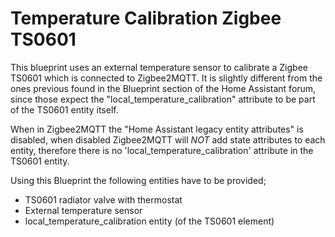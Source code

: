 # Temperature Calibration Zigbee TS0601

This blueprint uses an external temperature sensor to calibrate a Zigbee TS0601 which is connected to Zigbee2MQTT. It is slightly different from the ones previous found in the Blueprint section of the Home Assistant forum, since those expect the "local_temperature_calibration" attribute to be part of the TS0601 entity itself.

When in Zigbee2MQTT the "Home Assistant legacy entity attributes" is disabled, when disabled Zigbee2MQTT will _NOT_ add state attributes to each entity, therefore there is no 'local_temperature_calibration' attribute in the TS0601 entity.

Using this Blueprint the following entities have to be provided;

- TS0601 radiator valve with thermostat
- External temperature sensor
- local_temperature_calibration entity (of the TS0601 element)
